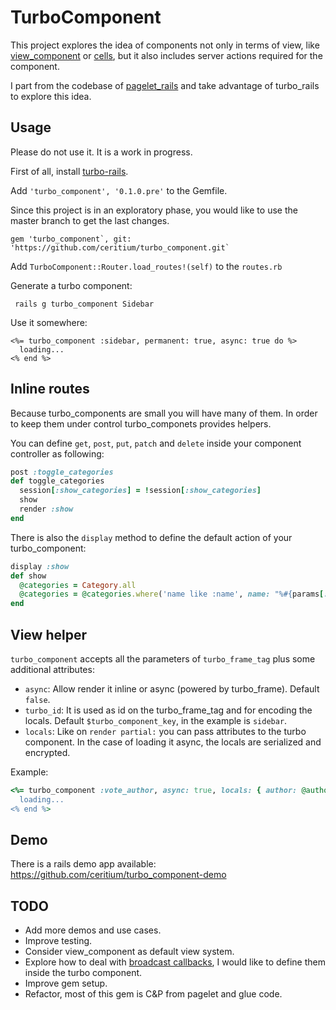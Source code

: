 # TurboComponent

This project explores the idea of components not only in terms of view, like [view_component](https://github.com/github/view_component) or [cells](https://github.com/trailblazer/cells), but it also includes server actions required for the component.

I part from the codebase of [pagelet_rails](https://github.com/antulik/pagelet_rails) and take advantage of turbo_rails to explore this idea.

## Usage

Please do not use it. It is a work in progress.

First of all, install [turbo-rails](https://github.com/hotwired/turbo-rails#installation).

Add `'turbo_component', '0.1.0.pre'` to the Gemfile.

Since this project is in an exploratory phase, you would like to use the master branch to get the last changes.

```
gem 'turbo_component`, git: 'https://github.com/ceritium/turbo_component.git`
```

Add `TurboComponent::Router.load_routes!(self)` to the `routes.rb`

Generate a turbo component:

```
 rails g turbo_component Sidebar
```

Use it somewhere:

```erb
<%= turbo_component :sidebar, permanent: true, async: true do %>
  loading...
<% end %>
```

## Inline routes

Because turbo_components are small you will have many of them. In order to keep them under control turbo_componets provides helpers.

You can define `get`, `post`, `put`, `patch` and `delete` inside your component controller as following:

```ruby
post :toggle_categories
def toggle_categories
  session[:show_categories] = !session[:show_categories]
  show
  render :show
end
```

There is also the `display` method to define the default action of your turbo_component:

```ruby
display :show
def show
  @categories = Category.all
  @categories = @categories.where('name like :name', name: "%#{params[:name]}%") if params[:name]
end
```

## View helper

`turbo_component` accepts all the parameters of `turbo_frame_tag` plus some additional attributes: 

- `async`: Allow render it inline or async (powered by turbo_frame). Default `false`.
- `turbo_id`: It is used as id on the turbo_frame_tag and for encoding the locals. Default `$turbo_component_key`, in the example is `sidebar`.
- `locals`: Like on `render partial:` you can pass attributes to the turbo component. In the case of loading it async, the locals are serialized and encrypted. 

Example:

```ruby
<%= turbo_component :vote_author, async: true, locals: { author: @author } do %>
  loading...
<% end %>
```

## Demo

There is a rails demo app available: https://github.com/ceritium/turbo_component-demo

## TODO

- Add more demos and use cases.
- Improve testing.
- Consider view_component as default view system.
- Explore how to deal with [broadcast callbacks](https://github.com/hotwired/turbo-rails/blob/main/app/models/concerns/turbo/broadcastable.rb), I would like to define them inside the turbo component. 
- Improve gem setup.
- Refactor, most of this gem is C&P from pagelet and glue code.
